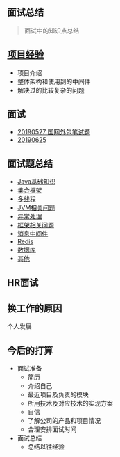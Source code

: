 ## 面试总结

> 面试中的知识点总结

## [项目经验](Experience/Resume.md)
- 项目介绍
- 整体架构和使用到的中间件
- 解决过的比较复杂的问题

## 面试
- [20190527 国网外包笔试题](Experience/20190529国家电网.md)
- [20190625](Experience/20190625.md)

## 面试题总结
- [Java基础知识](SUM-UP/Java基础知识.md)
- [集合框架](../未整理/Java/Collection/Collection.md)
- [多线程](SUM-UP/多线程.md)
- [JVM相关问题](SUM-UP/JVM相关问题.md)
- [异常处理](SUM-UP/异常处理.md)
- [框架相关问题](SUM-UP/框架相关问题.md)
- [消息中间件](SUM-UP/消息中间件.md)
- [Redis](SUM-UP/Redis.md)
- [数据库](SUM-UP/数据库.md)
- [其他](SUM-UP/其他.md)

## HR面试

## 换工作的原因
个人发展
## 今后的打算

- 面试准备
    - 简历
    - 介绍自己
    - 最近项目及负责的模块
    - 所用技术及对应技术的实现方案
    - 自信
    - 了解公司的产品和项目情况
    - 合理安排面试时间
- 面试总结
    - 总结以往经验